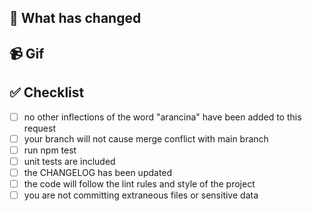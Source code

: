 <!-- 
Hi, and thank you for the time you dedicated to this pull request! 
Please provide a description of the work you have done and be sure to link to the relative open issue if is present.

Be aware that all the work you have done should include also the relative unit tests to assure the
correct behavior and avoid possible regressions in the future.
-->

## 📄 What has changed
<!-- replace me -->

## 📹 Gif
<!-- replace me -->

## ✅ Checklist

* [ ] no other inflections of the word "arancina" have been added to this request
* [ ] your branch will not cause merge conflict with main branch
* [ ] run npm test
* [ ] unit tests are included
* [ ] the CHANGELOG has been updated
* [ ] the code will follow the lint rules and style of the project
* [ ] you are not committing extraneous files or sensitive data
